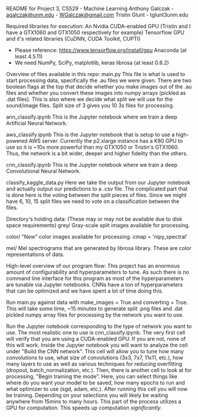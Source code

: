 README for Project 3, CS529 - Machine Learning
Anthony Galczak - agalczak@unm.edu - WGalczak@gmail.com
Tristin Glunt - tglunt3unm.edu


Required libraries for execution:
An Nvidia CUDA-enabled GPU (Tristin and I have a GTX1060 and GTX1050 respectively for example)
Tensorflow GPU and it's related libraries (CuDNN, CUDA Toolkit, CUPTI)
- Please reference: https://www.tensorflow.org/install/gpu
Anaconda (at least 4.5.11)
- We need NumPy, SciPy, matplotlib, keras
librosa (at least 0.6.2)


Overview of files available in this repo:
main.py
This file is what is used to start processing data, specifically the .au files we were given.
There are two boolean flags at the top that decide whether you make images out of the .au files and
whether you convert these images into numpy arrays (pickled as .dat files). This is also where we
decide what split we will use for the sound/image files. Split size of 3 gives you 10 3s files for
processing.

ann_classify.ipynb
This is the Jupyter notebook where we train a deep Artificial Neural Network.

aws_classify.ipynb
This is the Jupyter notebook that is setup to use a high-powered AWS server. Currently the p2.xlarge
instance has a K80 GPU to use so it is ~10x more powerful than my GTX1050 or Tristin's GTX1060.
Thus, the network is a bit wider, deeper and higher fidelity than the others.

cnn_classify.ipynb
This is the Jupyter notebook where we train a deep Convolutional Neural Network.

classify_kaggle_data.py
Here we take the output from our Jupyter notebook and actually output our predictions to a .csv file.
The complicated part that is done here is the voting between the split pieces of files. Since we might
have 6, 10, 15 split files we need to vote on a classification between the files.  


Directory's holding data: (These may or may not be available due to disk space requirements)
grey/
Gray-scale split images available for processing.

color/
"New" color images available for processing. cmap = 'nipy_spectral'

mel/
Mel spectrograms that are generated by librosa library. These are color representations of data.


High-level overview of our program flow:
This project has an enormous amount of configurability and hyperparameters to tune. As such there is
no command line interface for this program as most of the hyperparameters are tunable via Jupyter
notebooks. CNNs have a ton of hyperparameters that can be optimized and we have spent a lot of time
doing this.

Run main.py against data with make_images = True and converting = True.
This will take some time, ~15 minutes to generate split .png files and .dat pickled numpy array files
for processing by the network you want to use.

Run the Jupyter notebook corresponding to the type of network you want to use. The most realistic one
to use is cnn_classify.ipynb.
The very first cell will verify that you are using a CUDA-enabled GPU. If you are not, none of this will work.
Inside the Jupyter notebook you will want to analyze the cell under "Build the CNN network".
This cell will allow you to tune how many convolutions to use, what size of convolutions (3x3, 7x7, 11x11, etc.),
how many layers to use as well as various techniques for reducing overfitting (dropout, batch_normalization, etc.).
Then, there is another cell to look at for processing, "Begin training the mode".
Here, you can select things like where do you want your model to be saved, how many epochs to run and what
optimizer to use (sgd, adam, etc.).
After running this cell you will now be training. Depending on your selections you will likely be waiting anywhere
from 15mins to many hours.
This part of the process utilizes a GPU for computation. This speeds up computation _significantly_.




